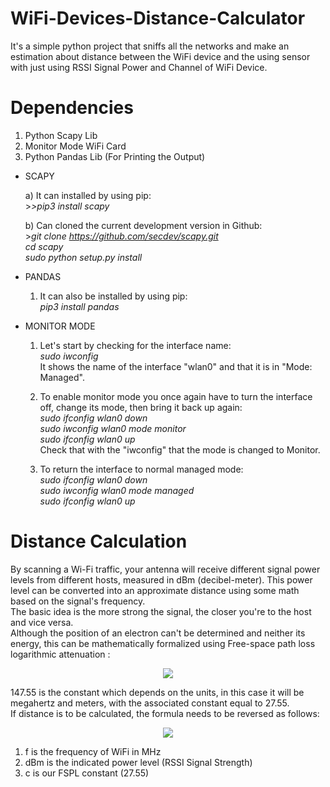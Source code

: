 # WiFi-Devices-Distance-Calculator

It's a simple python project that sniffs all the networks and make an estimation about distance between the WiFi device and the using sensor with just using RSSI Signal Power and Channel of WiFi Device.

# Dependencies
  1) Python Scapy Lib
  2) Monitor Mode WiFi Card
  3) Python Pandas Lib (For Printing the Output)

* SCAPY

	a) It can installed by using pip:   
    			>*>pip3 install scapy*
  
	b) Can cloned the current development version in Github:  
		>*git clone https://github.com/secdev/scapy.git  
		cd scapy  
		sudo python setup.py install*
  	
* PANDAS

	1) It can also be installed by using pip:  
		*pip3 install pandas*
  
* MONITOR MODE

	1) Let's start by checking for the interface name:  
		*sudo iwconfig*  
	It shows the name of the interface "wlan0" and that it is in "Mode: Managed".

	2) To enable monitor mode you once again have to turn the interface off, change its mode, then bring it back up again:  
		*sudo ifconfig wlan0 down  
		sudo iwconfig wlan0 mode monitor  
		sudo ifconfig wlan0 up*  
	Check that with the "iwconfig" that the mode is changed to Monitor.

	3) To return the interface to normal managed mode:  
		*sudo ifconfig wlan0 down  
		sudo iwconfig wlan0 mode managed  
		sudo ifconfig wlan0 up*  
  
# Distance Calculation
  
By scanning a Wi-Fi traffic, your antenna will receive different signal power levels from different hosts, measured in dBm (decibel-meter). This power level can be converted into an approximate distance using some math based on the signal's frequency.  
The basic idea is the more strong the signal, the closer you're to the host and vice versa.  
Although the position of an electron can't be determined and neither its energy, this can be mathematically formalized using Free-space path loss logarithmic attenuation :


<p align="center">

  <img src="https://user-images.githubusercontent.com/56837694/130437467-2463bac2-7050-4a91-b3c2-571fca651fbe.png">

</p>


147.55 is the constant which depends on the units, in this case it will be megahertz and meters, with the associated constant equal to 27.55.  
If distance is to be calculated, the formula needs to be reversed as follows: 

<p align="center">

  <img src="https://user-images.githubusercontent.com/56837694/130411977-644661da-b291-454c-91ee-a6b3aca36df2.png">

</p>


1) f is the frequency of WiFi in MHz
2) dBm is the indicated power level (RSSI Signal Strength)
3) c is our FSPL constant (27.55)
